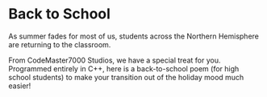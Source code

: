 # Back to School

As summer fades for most of us, students across the Northern Hemisphere are returning to the classroom.

From CodeMaster7000 Studios, we have a special treat for you. Programmed entirely in C++, here is a back-to-school poem (for high school students) to make your transition out of the holiday mood much easier!
